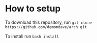 # How to setup

To download this repository, run `git clone https://github.com/demondave/arch.git`

To install run `bash install` 

